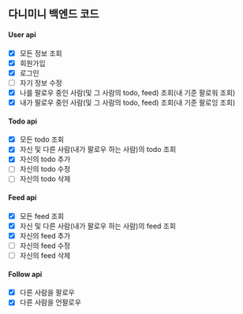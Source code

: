## 다니미니 백엔드 코드

#### User api

- [x] 모든 정보 조회
- [x] 회원가입
- [x] 로그인
- [ ] 자기 정보 수정
- [x] 나를 팔로우 중인 사람(및 그 사람의 todo, feed) 조회(내 기준 팔로워 조회)
- [x] 내가 팔로우 중인 사람(및 그 사람의 todo, feed) 조회(내 기준 팔로잉 조회)

#### Todo api

- [x] 모든 todo 조회
- [x] 자신 및 다른 사람(내가 팔로우 하는 사람)의 todo 조회
- [x] 자신의 todo 추가
- [ ] 자신의 todo 수정
- [ ] 자신의 todo 삭제

#### Feed api

- [x] 모든 feed 조회
- [x] 자신 및 다른 사람(내가 팔로우 하는 사람)의 feed 조회
- [x] 자신의 feed 추가
- [ ] 자신의 feed 수정
- [ ] 자신의 feed 삭제

#### Follow api

- [x] 다른 사람을 팔로우
- [x] 다른 사람을 언팔로우
